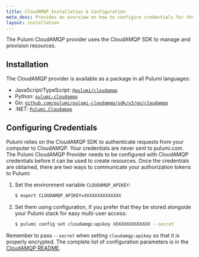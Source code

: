 ```yaml
---
title: CloudAMQP Installation & Configuration
meta_desc: Provides an overview on how to configure credentials for the Pulumi CloudAMQP Provider.
layout: installation
---
```


The Pulumi CloudAMQP provider uses the CloudAMQP SDK to manage and provision resources.

## Installation

The CloudAMQP provider is available as a package in all Pulumi languages:

* JavaScript/TypeScript: [`@pulumi/cloudamqp`](https://www.npmjs.com/package/@pulumi/cloudamqp)
* Python: [`pulumi-cloudamqp`](https://pypi.org/project/pulumi-cloudamqp/)
* Go: [`github.com/pulumi/pulumi-cloudamqp/sdk/v3/go/cloudamqp`](https://github.com/pulumi/pulumi-cloudamqp)
* .NET: [`Pulumi.Cloudamqp`](https://www.nuget.org/packages/Pulumi.Cloudamqp)

## Configuring Credentials

Pulumi relies on the CloudAMQP SDK to authenticate requests from your computer to CloudAMQP. Your credentials are never sent
to pulumi.com. The Pulumi CloudAMQP Provider needs to be configured with CloudAMQP credentials
before it can be used to create resources. Once the credentials are obtained, there are two ways to communicate your authorization tokens to Pulumi:

1. Set the environment variable `CLOUDAMQP_APIKEY`:

    ```bash
    $ export CLOUDAMQP_APIKEY=XXXXXXXXXXXXXX
    ```

2. Set them using configuration, if you prefer that they be stored alongside your Pulumi stack for easy multi-user access:

    ```bash
    $ pulumi config set cloudamqp:apikey XXXXXXXXXXXXXX --secret
    ```

Remember to pass `--secret` when setting `cloudamqp:apikey` so that it is properly encrypted. The complete list of
configuration parameters is in the [CloudAMQP README](https://github.com/pulumi/pulumi-cloudamqp/blob/master/README.md).
